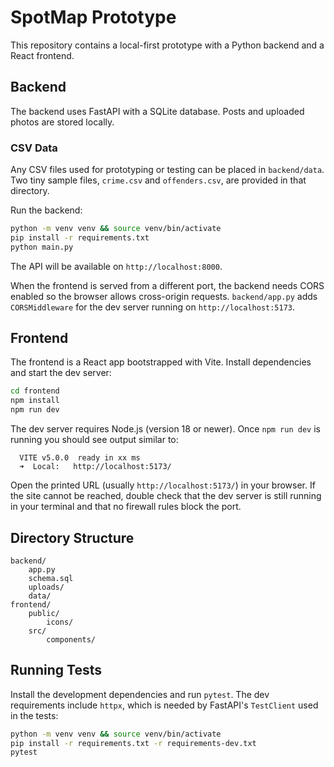# SpotMap Prototype

This repository contains a local-first prototype with a Python backend and a React frontend.

## Backend

The backend uses FastAPI with a SQLite database. Posts and uploaded photos are stored locally.

### CSV Data

Any CSV files used for prototyping or testing can be placed in `backend/data`. Two tiny sample files, `crime.csv` and `offenders.csv`, are provided in that directory.

Run the backend:

```bash
python -m venv venv && source venv/bin/activate
pip install -r requirements.txt
python main.py
```

The API will be available on `http://localhost:8000`.

When the frontend is served from a different port, the backend needs CORS
enabled so the browser allows cross-origin requests. `backend/app.py` adds
`CORSMiddleware` for the dev server running on `http://localhost:5173`.

## Frontend

The frontend is a React app bootstrapped with Vite. Install dependencies and start the dev server:

```bash
cd frontend
npm install
npm run dev
```

The dev server requires Node.js (version 18 or newer). Once `npm run dev` is running
you should see output similar to:

```
  VITE v5.0.0  ready in xx ms
  ➜  Local:   http://localhost:5173/
```

Open the printed URL (usually `http://localhost:5173/`) in your browser. If the site
cannot be reached, double check that the dev server is still running in your
terminal and that no firewall rules block the port.

## Directory Structure

```
backend/
    app.py
    schema.sql
    uploads/
    data/
frontend/
    public/
        icons/
    src/
        components/
```

## Running Tests

Install the development dependencies and run `pytest`. The dev requirements
include `httpx`, which is needed by FastAPI's `TestClient` used in the tests:

```bash
python -m venv venv && source venv/bin/activate
pip install -r requirements.txt -r requirements-dev.txt
pytest
```
